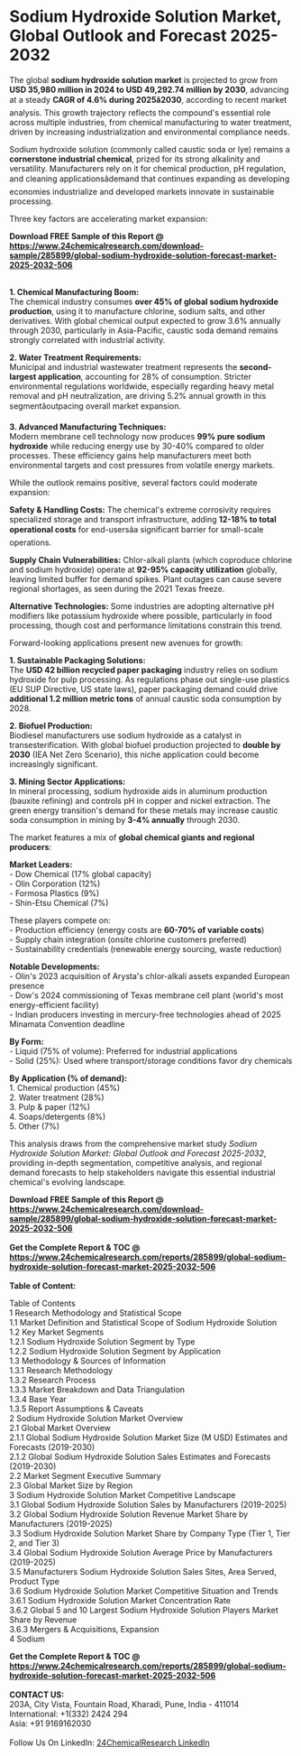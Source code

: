 <h1>Sodium Hydroxide Solution Market, Global Outlook and Forecast 2025-2032</h1><p>The global <strong>sodium hydroxide solution market</strong> is projected to grow from <strong>USD 35,980 million in 2024 to USD 49,292.74 million by 2030</strong>, advancing at a steady <strong>CAGR of 4.6% during 2025â2030</strong>, according to recent market analysis. This growth trajectory reflects the compound's essential role across multiple industries, from chemical manufacturing to water treatment, driven by increasing industrialization and environmental compliance needs.</p><p>Sodium hydroxide solution (commonly called caustic soda or lye) remains a <strong>cornerstone industrial chemical</strong>, prized for its strong alkalinity and versatility. Manufacturers rely on it for chemical production, pH regulation, and cleaning applicationsâdemand that continues expanding as developing economies industrialize and developed markets innovate in sustainable processing.</p><p>Three key factors are accelerating market expansion:</p><div><b>Download FREE Sample of this Report @ 
            <a href="https://www.24chemicalresearch.com/download-sample/285899/global-sodium-hydroxide-solution-forecast-market-2025-2032-506">
            https://www.24chemicalresearch.com/download-sample/285899/global-sodium-hydroxide-solution-forecast-market-2025-2032-506</a></b></div><br><p><strong>1. Chemical Manufacturing Boom:</strong><br>
The chemical industry consumes <strong>over 45% of global sodium hydroxide production</strong>, using it to manufacture chlorine, sodium salts, and other derivatives. With global chemical output expected to grow 3.6% annually through 2030, particularly in Asia-Pacific, caustic soda demand remains strongly correlated with industrial activity.</p><p><strong>2. Water Treatment Requirements:</strong><br>
Municipal and industrial wastewater treatment represents the <strong>second-largest application</strong>, accounting for 28% of consumption. Stricter environmental regulations worldwide, especially regarding heavy metal removal and pH neutralization, are driving 5.2% annual growth in this segmentâoutpacing overall market expansion.</p><p><strong>3. Advanced Manufacturing Techniques:</strong><br>
Modern membrane cell technology now produces <strong>99% pure sodium hydroxide</strong> while reducing energy use by 30-40% compared to older processes. These efficiency gains help manufacturers meet both environmental targets and cost pressures from volatile energy markets.</p><p>While the outlook remains positive, several factors could moderate expansion:</p><p><strong>Safety &amp; Handling Costs:</strong> The chemical's extreme corrosivity requires specialized storage and transport infrastructure, adding <strong>12-18% to total operational costs</strong> for end-usersâa significant barrier for small-scale operations.</p><p><strong>Supply Chain Vulnerabilities:</strong> Chlor-alkali plants (which coproduce chlorine and sodium hydroxide) operate at <strong>92-95% capacity utilization</strong> globally, leaving limited buffer for demand spikes. Plant outages can cause severe regional shortages, as seen during the 2021 Texas freeze.</p><p><strong>Alternative Technologies:</strong> Some industries are adopting alternative pH modifiers like potassium hydroxide where possible, particularly in food processing, though cost and performance limitations constrain this trend.</p><p>Forward-looking applications present new avenues for growth:</p><p><strong>1. Sustainable Packaging Solutions:</strong><br>
The <strong>USD 42 billion recycled paper packaging</strong> industry relies on sodium hydroxide for pulp processing. As regulations phase out single-use plastics (EU SUP Directive, US state laws), paper packaging demand could drive <strong>additional 1.2 million metric tons</strong> of annual caustic soda consumption by 2028.</p><p><strong>2. Biofuel Production:</strong><br>
Biodiesel manufacturers use sodium hydroxide as a catalyst in transesterification. With global biofuel production projected to <strong>double by 2030</strong> (IEA Net Zero Scenario), this niche application could become increasingly significant.</p><p><strong>3. Mining Sector Applications:</strong><br>
In mineral processing, sodium hydroxide aids in aluminum production (bauxite refining) and controls pH in copper and nickel extraction. The green energy transition's demand for these metals may increase caustic soda consumption in mining by <strong>3-4% annually</strong> through 2030.</p><p>The market features a mix of <strong>global chemical giants and regional producers</strong>:</p><p><strong>Market Leaders:</strong><br>
- Dow Chemical (17% global capacity)<br>
- Olin Corporation (12%)<br>
- Formosa Plastics (9%)<br>
- Shin-Etsu Chemical (7%)</p><p>These players compete on:<br>
- Production efficiency (energy costs are <strong>60-70% of variable costs</strong>)<br>
- Supply chain integration (onsite chlorine customers preferred)<br>
- Sustainability credentials (renewable energy sourcing, waste reduction)</p><p><strong>Notable Developments:</strong><br>
- Olin's 2023 acquisition of Arysta's chlor-alkali assets expanded European presence<br>
- Dow's 2024 commissioning of Texas membrane cell plant (world's most energy-efficient facility)<br>
- Indian producers investing in mercury-free technologies ahead of 2025 Minamata Convention deadline</p><p><strong>By Form:</strong><br>
- Liquid (75% of volume): Preferred for industrial applications<br>
- Solid (25%): Used where transport/storage conditions favor dry chemicals</p><p><strong>By Application (% of demand):</strong><br>
1. Chemical production (45%)<br>
2. Water treatment (28%)<br>
3. Pulp &amp; paper (12%)<br>
4. Soaps/detergents (8%)<br>
5. Other (7%)</p><p>This analysis draws from the comprehensive market study <em>Sodium Hydroxide Solution Market: Global Outlook and Forecast 2025-2032</em>, providing in-depth segmentation, competitive analysis, and regional demand forecasts to help stakeholders navigate this essential industrial chemical's evolving landscape.</p><div><b>Download FREE Sample of this Report @ 
            <a href="https://www.24chemicalresearch.com/download-sample/285899/global-sodium-hydroxide-solution-forecast-market-2025-2032-506">
            https://www.24chemicalresearch.com/download-sample/285899/global-sodium-hydroxide-solution-forecast-market-2025-2032-506</a></b></div><br><div><b>Get the Complete Report & TOC @ 
            <a href="https://www.24chemicalresearch.com/reports/285899/global-sodium-hydroxide-solution-forecast-market-2025-2032-506">
            https://www.24chemicalresearch.com/reports/285899/global-sodium-hydroxide-solution-forecast-market-2025-2032-506</a></b></div><br>
            <b>Table of Content:</b><p>Table of Contents<br />
1 Research Methodology and Statistical Scope<br />
1.1 Market Definition and Statistical Scope of Sodium Hydroxide Solution<br />
1.2 Key Market Segments<br />
1.2.1 Sodium Hydroxide Solution Segment by Type<br />
1.2.2 Sodium Hydroxide Solution Segment by Application<br />
1.3 Methodology & Sources of Information<br />
1.3.1 Research Methodology<br />
1.3.2 Research Process<br />
1.3.3 Market Breakdown and Data Triangulation<br />
1.3.4 Base Year<br />
1.3.5 Report Assumptions & Caveats<br />
2 Sodium Hydroxide Solution Market Overview<br />
2.1 Global Market Overview<br />
2.1.1 Global Sodium Hydroxide Solution Market Size (M USD) Estimates and Forecasts (2019-2030)<br />
2.1.2 Global Sodium Hydroxide Solution Sales Estimates and Forecasts (2019-2030)<br />
2.2 Market Segment Executive Summary<br />
2.3 Global Market Size by Region<br />
3 Sodium Hydroxide Solution Market Competitive Landscape<br />
3.1 Global Sodium Hydroxide Solution Sales by Manufacturers (2019-2025)<br />
3.2 Global Sodium Hydroxide Solution Revenue Market Share by Manufacturers (2019-2025)<br />
3.3 Sodium Hydroxide Solution Market Share by Company Type (Tier 1, Tier 2, and Tier 3)<br />
3.4 Global Sodium Hydroxide Solution Average Price by Manufacturers (2019-2025)<br />
3.5 Manufacturers Sodium Hydroxide Solution Sales Sites, Area Served, Product Type<br />
3.6 Sodium Hydroxide Solution Market Competitive Situation and Trends<br />
3.6.1 Sodium Hydroxide Solution Market Concentration Rate<br />
3.6.2 Global 5 and 10 Largest Sodium Hydroxide Solution Players Market Share by Revenue<br />
3.6.3 Mergers & Acquisitions, Expansion<br />
4 Sodium </p><div><b>Get the Complete Report & TOC @ 
            <a href="https://www.24chemicalresearch.com/reports/285899/global-sodium-hydroxide-solution-forecast-market-2025-2032-506">
            https://www.24chemicalresearch.com/reports/285899/global-sodium-hydroxide-solution-forecast-market-2025-2032-506</a></b></div><br><b>CONTACT US:</b><br>
            203A, City Vista, Fountain Road, Kharadi, Pune, India - 411014<br>
            International: +1(332) 2424 294<br>
            Asia: +91 9169162030 <br><br>
            Follow Us On LinkedIn: <a href="https://www.linkedin.com/company/24chemicalresearch/">24ChemicalResearch LinkedIn</a>